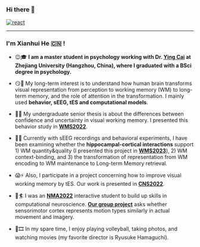 ### Hi there 👋 

[![react](https://img.shields.io/badge/xhhe.psy@gmail.com-FEBEB0?style=for-the-badge&logo=&label=Contact%20Me&labelColor=3D5A5B)](https://github.com/Xianhui-He)

---
<!--
**XianhuiHe/XianhuiHe** is a ✨ _special_ ✨ repository because its `README.md` (this file) appears on your GitHub profile.
-->
### I'm Xianhui He :cn: !
- :wink::mortar_board: **I am a master student in **psychology working** with Dr. [Ying Cai](https://person.zju.edu.cn/caiying) at Zhejiang University (Hangzhou, China), where I graduated with a BSci degree in **psychology**.**
     
- :smirk::key: My long-term interest is to understand how human brain transforms visual representation from perception to working memory (WM) to long-term memory, and the role of attention in the transformation. I mainly used  **behavior, sEEG, tES and computational models**.
- :partying_face::grapes: My undergraduate senior thesis is about the differences between confidence and uncertainty in visual working memory. I presented this behavior study in [**WMS2022**](https://www.wmsymposium.org/).
- :thinking::brain: Currently with sEEG recordings and behavioral experiments, I have been examining whether the **hippocampal-cortical interactions** support 1) WM quantity&quality (I presented this project in [**WMS2023**](https://www.wmsymposium.org/)), 2) WM context-binding, and 3) the transformation of representation from WM encoding to WM maintenance to Long-term Memory retrieval. 
- :scream::zap: Also, I participate in a project concerning how to improve visual working memory by tES. Our work is presented in [**CNS2022**](https://www.cogneurosociety.org/poster-session-schedule/).

- :monocle_face::surfer: I was an [**NMA2022**](https://academy.neuromatch.io/about) interactive student to build up skills in computational neuroscience. [**Our group project**](https://raclette-project.netlify.app) asks whether sensorimotor cortex represents motion types similarly in actual movement and imagery.

- :volleyball::film_strip: In my spare time, I enjoy playing volleyball, taking photos, and watching movies (my favorite director is Ryusuke Hamaguchi).
